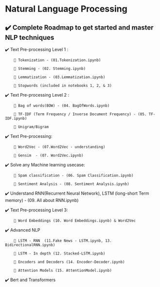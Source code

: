 # Natural Language Processing
## ✔️ Complete Roadmap to get started and master NLP techniques 

✔️ Text Pre-processing Level 1 : 

        🔹 Tokenization - (01.Tokenization.ipynb)
        
        🔹 Stemming - (02. Stemming.ipynb)
        
        🔹 Lemmatization - (03.Lemmatization.ipynb)
        
        🔹 Stopwords (included in notebooks 1, 2, & 3)
        
✔️ Text Pre-processing Level 2 : 
      
        🔹 Bag of words(BOW) - (04. BagOfWords.ipynb)
        
        🔹 TF-IDF (Term Frequency / Inverse Document Frequency) - (05. TF-IDF.ipynb)
        
        🔹 Unigram/Bigram 
        
✔️ Text Pre-processing:

        🔹 Word2Vec - (07.Word2Vec - understanding)
        
        🔹 Gensim  - (07. Word2Vec.ipynb)
      
✔️ Solve any Machine learning usecase:
        
        🔹 Spam classification - (06. Spam Classification.ipynb)
        
        🔹 Sentiment Analysis - (08. Sentiment Analysis.ipynb)
         
✔️ Understand RNN(Recurrent Neural Network), LSTM (long-short Term memory) - (09. All about RNN.ipynb)

✔️ Text Pre-processing Level 3:
        
        🔹 Word Embeddings (10. Word Embeddings.ipynb) & Word2Vec
        
✔️ Advanced NLP 

        🔹 LSTM - RNN  (11.Fake News - LSTM.ipynb, 13. BidirectionalRNN.ipynb)
        
        🔹 LSTM - In depth (12. Stacked-LSTM.ipynb)
        
        🔹 Encoders and Decoders (14. Encoder-Decoder.ipynb)
        
        🔹 Attention Models (15. AttentionModel.ipynb)
        
✔️ Bert and Transformers
